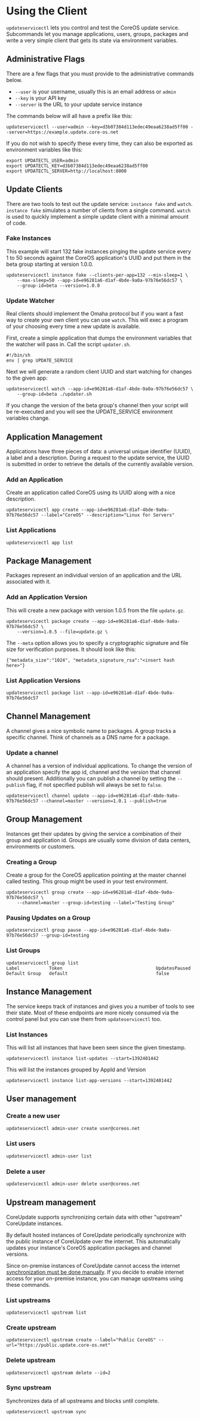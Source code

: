 # Using the Client

`updateservicectl` lets you control and test the CoreOS update service. Subcommands
let you manage applications, users, groups, packages and write a very simple client that gets
its state via environment variables.

## Administrative Flags

There are a few flags that you must provide to the administrative commands below.

- `--user` is your username, usually this is an email address or `admin`
- `--key` is your API key
- `--server` is the URL to your update service instance

The commands below will all have a prefix like this:

```
updateservicectl --user=admin --key=d3b07384d113edec49eaa6238ad5ff00 --server=https://example.update.core-os.net
```

If you do not wish to specify these every time, they
can also be exported as environment variables like this:

```
export UPDATECTL_USER=admin
export UPDATECTL_KEY=d3b07384d113edec49eaa6238ad5ff00
export UPDATECTL_SERVER=http://localhost:8000
```

## Update Clients

There are two tools to test out the update service: `instance fake` and `watch`.
`instance fake` simulates a number of clients from a single
command. `watch` is
used to quickly implement a simple update client with a minimal amount of code.

### Fake Instances

This example will start 132 fake instances pinging the update service every 1 to
50 seconds against the CoreOS application's UUID and put them in the beta group
starting at version 1.0.0.

```
updateservicectl instance fake --clients-per-app=132 --min-sleep=1 \
	--max-sleep=50 --app-id=e96281a6-d1af-4bde-9a0a-97b76e56dc57 \
	--group-id=beta --version=1.0.0
```

### Update Watcher

Real clients should implement the Omaha protocol but if you want a fast way to
create your own client you can use `watch`. This will exec a program of your
choosing every time a new update is available.

First, create a simple application that dumps the environment variables that
the watcher will pass in. Call the script `updater.sh`.

```
#!/bin/sh
env | grep UPDATE_SERVICE
```

Next we will generate a random client UUID and start watching for changes to the given app:

```
updateservicectl watch --app-id=e96281a6-d1af-4bde-9a0a-97b76e56dc57 \
	--group-id=beta ./updater.sh
```

If you change the version of the beta group's channel then your script will be
re-executed and you will see the UPDATE_SERVICE environment variables change.

## Application Management

Applications have three pieces of data: a universal unique identifier
(UUID), a label and a description. During a request to the update
service, the UUID is submitted in order to retrieve the details of the
currently available version.

### Add an Application

Create an application called CoreOS using its UUID along with a nice description.

```
updateservicectl app create --app-id=e96281a6-d1af-4bde-9a0a-97b76e56dc57 --label="CoreOS" --description="Linux for Servers"
```

### List Applications

```
updateservicectl app list
```

## Package Management

Packages represent an individual version of an application and the URL
associated with it.

### Add an Application Version

This will create a new package with version 1.0.5 from the file `update.gz`.

```
updateservicectl package create --app-id=e96281a6-d1af-4bde-9a0a-97b76e56dc57 \
	--version=1.0.5 --file=update.gz \
```

The `--meta` option allows you to specify a cryptographic signature
and file size for verification purposes. It should look like this:

```
{"metadata_size":"1024", "metadata_signature_rsa":"<insert hash here>"}
```

### List Application Versions

```
updateservicectl package list --app-id=e96281a6-d1af-4bde-9a0a-97b76e56dc57
```

## Channel Management

A channel gives a nice symbolic name to packages. A group tracks a specific
channel. Think of channels as a DNS name for a package.

### Update a channel

A channel has a version of individual applications. To change the version of an
application specify the app id, channel and the version that channel
should present. Additionally you can publish a channel by setting the `--publish` flag, if not specified publish will always be set to `false`.

```
updateservicectl channel update --app-id=e96281a6-d1af-4bde-9a0a-97b76e56dc57 --channel=master --version=1.0.1 --publish=true
```

## Group Management

Instances get their updates by giving the service a combination of their group
and application id. Groups are usually some division of data centers,
environments or customers.

### Creating a Group

Create a group for the CoreOS application pointing at the master channel called
testing. This group might be used in your test environment.

```
updateservicectl group create --app-id=e96281a6-d1af-4bde-9a0a-97b76e56dc57 \
	--channel=master --group-id=testing --label="Testing Group"
```

### Pausing Updates on a Group

```
updateservicectl group pause --app-id=e96281a6-d1af-4bde-9a0a-97b76e56dc57 --group-id=testing
```

### List Groups

```
updateservicectl group list
Label           Token                                   UpdatesPaused
Default Group   default                                 false
```

## Instance Management

The service keeps track of instances and gives you a number of tools to see their
state. Most of these endpoints are more nicely consumed via the control panel
but you can use them from `updateservicectl` too.

### List Instances

This will list all instances that have been seen since the given timestamp.

```
updateservicectl instance list-updates --start=1392401442
```

This will list the instances grouped by AppId and Version

```
updateservicectl instance list-app-versions --start=1392401442
```

## User management

### Create a new user

```bash
updateservicectl admin-user create user@coreos.net
```

### List users

```bash
updateservicectl admin-user list
```

### Delete a user

```bash
updateservicectl admin-user delete user@coreos.net
```

## Upstream management

CoreUpdate supports synchronizing certain data with other "upstream" CoreUpdate instances.

By default hosted instances of CoreUpdate periodically synchronize with the public instance of CoreUpdate over the internet.
This automatically updates your instance's CoreOS application packages and channel versions.

Since on-premise instances of CoreUpdate cannot access the internet [synchronization must be done manually](https://github.com/coreos/updateservicectl/blob/master/Documentation/sync-packages.md).
If you decide to enable internet access for your on-premise instance, you can manage upstreams using these commands.

### List upstreams

```
updateservicectl upstream list
```

### Create upstream

```
updateservicectl upstream create --label="Public CoreOS" --url="https://public.update.core-os.net"
```

### Delete upstream

```
updateservicectl upstream delete --id=2
```

### Sync upstream

Synchronizes data of all upstreams and blocks until complete.

```
updateservicectl upstream sync
```
